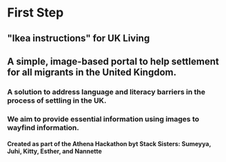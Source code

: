 # First Step

## "Ikea instructions" for UK Living
## A simple, image-based portal to help settlement for all migrants in the United Kingdom.

### A solution to address language and literacy barriers in the process of settling in the UK.
### We aim to provide essential information using images to wayfind information.


#### Created as part of the Athena Hackathon byt Stack Sisters: Sumeyya, Juhi, Kitty, Esther, and Nannette
